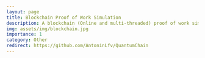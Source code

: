 ```yaml
---
layout: page
title: Blockchain Proof of Work Simulation
description: A blockchain (Online and multi-threaded) proof of work simulation.
img: assets/img/blockchain.jpg
importance: 1
category: Other
redirect: https://github.com/AntoninLfv/QuantumChain
---
```


